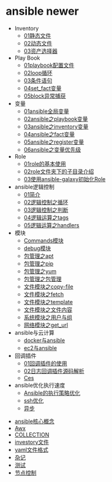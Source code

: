 # ansible newer

- Inventory
  * [01静态文件](inventory/01静态文件.md)
  * [02动态文件](inventory/02动态文件.md)
  * [03资产选择器](inventory/03资产选择器.md)
- Play Book
  * [01playbook配置文件](play-book/01playbook配置文件.md)
  * [02loop循环](play-book/02loop循环.md)
  * [03条件语句](play-book/03条件语句.md)
  * [04set_fact变量](play-book/04set_fact变量.md)
  * [05block异常捕获](play-book/05block异常捕获.md)
- 变量
  * [01ansible全局变量](变量/01ansible全局变量.md)
  * [02ansible之playbook变量](变量/02ansible之playbook变量.md)
  * [03ansible之inventory变量](变量/03ansible之inventory变量.md)
  * [04ansible之fact变量](变量/04ansible之fact变量.md)
  * [05ansible之register变量](变量/05ansible之register变量.md)
  * [06ansible之变量优先级](变量/06ansible之变量优先级.md)
- Role
  * [01role的基本使用](Role/01role的基本使用.md)
  * [02role文件夹下的子目录介绍](Role/02role文件夹下的子目录介绍.md)
  * [03使用ansible-galaxy初始化Role](Role/03使用ansible-galaxy初始化Role.md)
- ansible逻辑控制
  * [01简介](ansible逻辑控制/01简介.md)
  * [02逻辑控制之循环](ansible逻辑控制/02逻辑控制之循环.md)
  * [03逻辑控制之判断](ansible逻辑控制/03逻辑控制之判断.md)
  * [04逻辑运算之tags](ansible逻辑控制/04逻辑运算之tags.md)
  * [05逻辑运算之handlers](ansible逻辑控制/05逻辑运算之handlers.md)
- 模块
  * [Commands模块](模块/Commands模块.md)
  * [debug模块](模块/debug模块.md)
  * [包管理之apt](模块/包管理之apt.md)
  * [包管理之pip](模块/包管理之pip.md)
  * [包管理之yum](模块/包管理之yum.md)
  * [包管理之包管理](模块/包管理之包管理.md)
  * [文件模块之copy-file](模块/文件模块之copy-file.md)
  * [文件模块之fetch](模块/文件模块之fetch.md)
  * [文件模块之template](模块/文件模块之template.md)
  * [文件模块之文件内容](模块/文件模块之文件内容.md)
  * [系统模块之用户与组](模块/系统模块之用户与组.md)
  * [网络模块之get_url](模块/网络模块之get_url.md)
- ansible与云计算
  * [docker与ansible](ansible与云计算/docker与ansible.md)
  * [ec2与ansible](ansible与云计算/ec2与ansible.md)
- 回调插件
  * [01回调插件的使用](回调插件/01回调插件的使用.md)
  * [02日志回调插件源码解析](回调插件/02日志回调插件源码解析.md)
  * [Ces](回调插件/ces.md)
- ansible优化执行速度
  * [Ansible的执⾏策略优化](ansible优化执行速度/Ansible的执⾏策略优化.md)
  * [ssh优化](ansible优化执行速度/ssh优化.md)
  * [异步](ansible优化执行速度/异步.md)
* [ansible核心概念](ansible核心概念.md)
* [Awx](awx.md)
* [COLLECTION](COLLECTION.md)
* [investory文件](investory文件.md)
* [yaml文件格式](yaml文件格式.md)
* [杂记](杂记.md)
* [测试](测试.md)
* [节点控制](节点控制.md)
